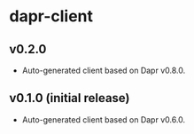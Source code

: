 # dapr-client

## v0.2.0
- Auto-generated client based on Dapr v0.8.0.

## v0.1.0 (initial release)
- Auto-generated client based on Dapr v0.6.0.
